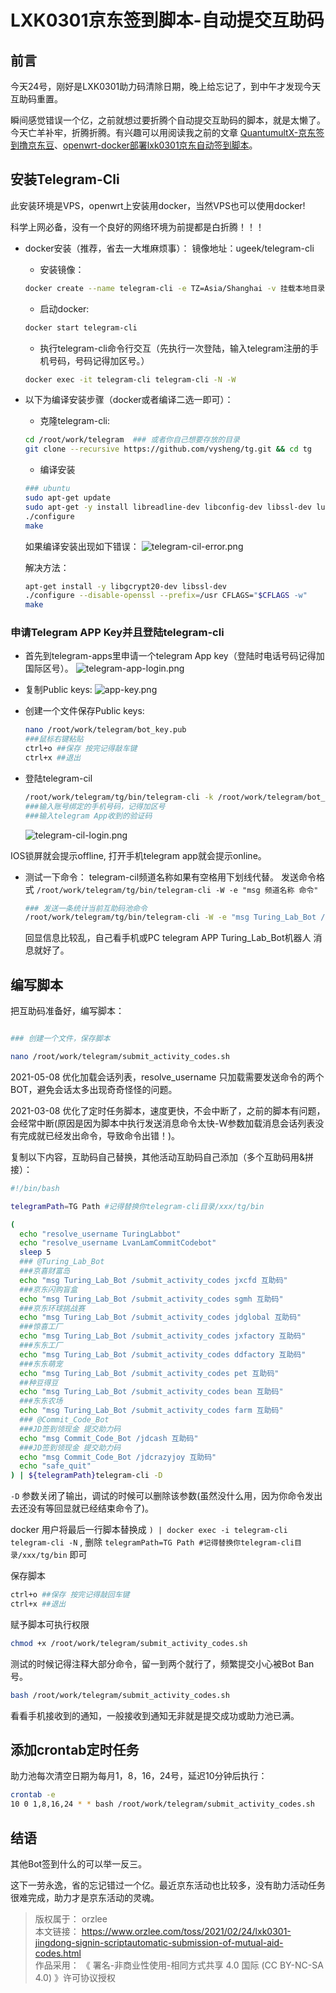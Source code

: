 # LXK0301京东签到脚本-自动提交互助码

## 前言

今天24号，刚好是LXK0301助力码清除日期，晚上给忘记了，到中午才发现今天互助码重置。

瞬间感觉错误一个亿，之前就想过要折腾个自动提交互助码的脚本，就是太懒了。今天亡羊补牢，折腾折腾。有兴趣可以用阅读我之前的文章
[QuantumultX-京东签到撸京东豆](https://www.orzlee.com/toss/2020/12/22/quantumultX-jingdong-signin-to-lu-jingdong-bean.html)、[openwrt-docker部署lxk0301京东自动签到脚本](https://www.orzlee.com/toss/2021/02/08/openwrt-docker-deploys-lxk0301-jingdong-automatic-signin-script.html)。

## 安装Telegram-Cli

此安装环境是VPS，openwrt上安装用docker，当然VPS也可以使用docker!

科学上网必备，没有一个良好的网络环境为前提都是白折腾！！！

* docker安装（推荐，省去一大堆麻烦事）：
  镜像地址：ugeek/telegram-cli

  * 安装镜像：

  ```sh
  docker create --name telegram-cli -e TZ=Asia/Shanghai -v 挂载本地目录:/root/.telegram-cli ugeek/telegram-cli:amd64
  ```

  * 启动docker:

  ```sh
  docker start telegram-cli
  ```

  * 执行telegram-cli命令行交互（先执行一次登陆，输入telegram注册的手机号码，号码记得加区号。）

  ```sh
  docker exec -it telegram-cli telegram-cli -N -W
  ```

* 以下为编译安装步骤（docker或者编译二选一即可）：

  * 克隆telegram-cli:

  ```sh
  cd /root/work/telegram  ### 或者你自己想要存放的目录
  git clone --recursive https://github.com/vysheng/tg.git && cd tg
  ```

  * 编译安装

  ```sh
  ### ubuntu
  sudo apt-get update
  sudo apt-get -y install libreadline-dev libconfig-dev libssl-dev lua5.2 liblua5.2-dev libevent-dev libjansson-dev libpython-dev make
  ./configure
  make
  ```

    如果编译安装出现如下错误：
    ![telegram-cil-error.png][telegram-cil-error.png]

    解决方法：

  ```sh
  apt-get install -y libgcrypt20-dev libssl-dev
  ./configure --disable-openssl --prefix=/usr CFLAGS="$CFLAGS -w"
  make
  ```

### 申请Telegram APP Key并且登陆telegram-cli

* 首先到telegram-apps里申请一个telegram App key（登陆时电话号码记得加国际区号）。
  ![telegram-app-login.png][telegram-app-login.png]

* 复制Public keys:
  ![app-key.png][app-key.png]

* 创建一个文件保存Public keys:
  
  ```sh
  nano /root/work/telegram/bot_key.pub
  ###鼠标右键粘贴
  ctrl+o ##保存 按完记得敲车键
  ctrl+x ##退出
  ```

* 登陆telegram-cil
  
  ```sh
  /root/work/telegram/tg/bin/telegram-cli -k /root/work/telegram/bot_key.pub
  ###输入账号绑定的手机号码，记得加区号
  ###输入telegram App收到的验证码
  ```

  ![telegram-cil-login.png][telegram-cil-login.png]

IOS锁屏就会提示offline, 打开手机telegram app就会提示online。

* 测试一下命令：
  telegram-cil频道名称如果有空格用下划线代替。
  发送命令格式 `/root/work/telegram/tg/bin/telegram-cli -W -e "msg 频道名称 命令"`

  ```sh
  ### 发送一条统计当前互助码池命令
  /root/work/telegram/tg/bin/telegram-cli -W -e "msg Turing_Lab_Bot /count_activity_codes"
  ```

  回显信息比较乱，自己看手机或PC telegram APP Turing_Lab_Bot机器人 消息就好了。

## 编写脚本

把互助码准备好，编写脚本：

```sh

### 创建一个文件，保存脚本

nano /root/work/telegram/submit_activity_codes.sh
```

2021-05-08 优化加载会话列表，resolve_username 只加载需要发送命令的两个BOT，避免会话太多出现奇奇怪怪的问题。

2021-03-08 优化了定时任务脚本，速度更快，不会中断了，之前的脚本有问题，会经常中断(原因是因为脚本中执行发送消息命令太快-W参数加载消息会话列表没有完成就已经发出命令，导致命令出错！)。

复制以下内容，互助码自己替换，其他活动互助码自己添加（多个互助码用&拼接）：

```sh
#!/bin/bash

telegramPath=TG Path #记得替换你telegram-cli目录/xxx/tg/bin

(
  echo "resolve_username TuringLabbot"
  echo "resolve_username LvanLamCommitCodebot"
  sleep 5
  ### @Turing_Lab_Bot
  ###京喜财富岛
  echo "msg Turing_Lab_Bot /submit_activity_codes jxcfd 互助码"
  ###京东闪购盲盒
  echo "msg Turing_Lab_Bot /submit_activity_codes sgmh 互助码"
  ###京东环球挑战赛
  echo "msg Turing_Lab_Bot /submit_activity_codes jdglobal 互助码"
  ###惊喜工厂
  echo "msg Turing_Lab_Bot /submit_activity_codes jxfactory 互助码"
  ###东东工厂
  echo "msg Turing_Lab_Bot /submit_activity_codes ddfactory 互助码"
  ###东东萌宠
  echo "msg Turing_Lab_Bot /submit_activity_codes pet 互助码"
  ##种豆得豆
  echo "msg Turing_Lab_Bot /submit_activity_codes bean 互助码"
  ###东东农场
  echo "msg Turing_Lab_Bot /submit_activity_codes farm 互助码"
  ### @Commit_Code_Bot
  ###JD签到领现金 提交助力码
  echo "msg Commit_Code_Bot /jdcash 互助码"
  ###JD签到领现金 提交助力码
  echo "msg Commit_Code_Bot /jdcrazyjoy 互助码"
  echo "safe_quit"
) | ${telegramPath}telegram-cli -D
```

`-D` 参数关闭了输出，调试的时候可以删除该参数(虽然没什么用，因为你命令发出去还没有等回显就已经结束命令了)。

docker 用户将最后一行脚本替换成 `) | docker exec -i telegram-cli telegram-cli -N` , 删除 `telegramPath=TG Path #记得替换你telegram-cli目录/xxx/tg/bin` 即可

保存脚本

```sh
ctrl+o ##保存 按完记得敲回车键
ctrl+x ##退出
```

赋予脚本可执行权限

```sh
chmod +x /root/work/telegram/submit_activity_codes.sh
```

测试的时候记得注释大部分命令，留一到两个就行了，频繁提交小心被Bot Ban号。

```sh
bash /root/work/telegram/submit_activity_codes.sh
```

看看手机接收到的通知，一般接收到通知无非就是提交成功或助力池已满。

## 添加crontab定时任务

助力池每次清空日期为每月1，8，16，24号，延迟10分钟后执行：

```sh
crontab -e
10 0 1,8,16,24 * * bash /root/work/telegram/submit_activity_codes.sh
```

## 结语

其他Bot签到什么的可以举一反三。

这下一劳永逸，省的忘记错过一个亿。最近京东活动也比较多，没有助力活动任务很难完成，助力才是京东活动的灵魂。

> 版权属于： orzlee  
> 本文链接： <https://www.orzlee.com/toss/2021/02/24/lxk0301-jingdong-signin-scriptautomatic-submission-of-mutual-aid-codes.html>  
> 作品采用： 《 署名-非商业性使用-相同方式共享 4.0 国际 (CC BY-NC-SA 4.0) 》许可协议授权

[telegram-cil-error.png]:https://github.com/Oreomeow/VIP/blob/main/Icons/TGbash/telegram-cil-error.png  
[telegram-app-login.png]:https://github.com/Oreomeow/VIP/blob/main/Icons/TGbash/telegram-app-login.png  
[app-key.png]:https://github.com/Oreomeow/VIP/blob/main/Icons/TGbash/app-key.png  
[telegram-cil-login.png]:https://github.com/Oreomeow/VIP/blob/main/Icons/TGbash/telegram-cil-login.png
